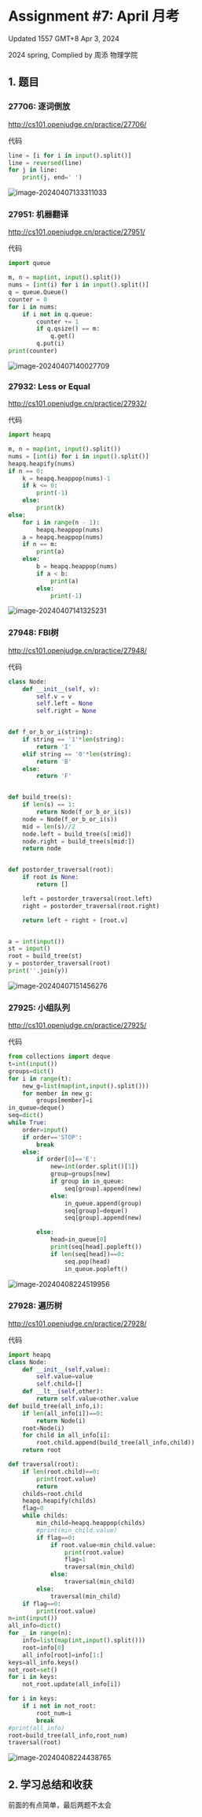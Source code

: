# Assignment #7: April 月考

Updated 1557 GMT+8 Apr 3, 2024

2024 spring, Complied by 周添 物理学院



## 1. 题目

### 27706: 逐词倒放

http://cs101.openjudge.cn/practice/27706/



代码

```python
line = [i for i in input().split()]
line = reversed(line)
for j in line:
    print(j, end=' ')

```

![image-20240407133311033](C:\Users\ukong\AppData\Roaming\Typora\typora-user-images\image-20240407133311033.png)



### 27951: 机器翻译

http://cs101.openjudge.cn/practice/27951/



代码

```python
import queue

m, n = map(int, input().split())
nums = [int(i) for i in input().split()]
q = queue.Queue()
counter = 0
for i in nums:
    if i not in q.queue:
        counter += 1
        if q.qsize() == m:
            q.get()
        q.put(i)
print(counter)

```

![image-20240407140027709](C:\Users\ukong\AppData\Roaming\Typora\typora-user-images\image-20240407140027709.png)



### 27932: Less or Equal

http://cs101.openjudge.cn/practice/27932/



代码

```python
import heapq

m, n = map(int, input().split())
nums = [int(i) for i in input().split()]
heapq.heapify(nums)
if n == 0:
    k = heapq.heappop(nums)-1
    if k <= 0:
        print(-1)
    else:
        print(k)
else:
    for i in range(n - 1):
        heapq.heappop(nums)
    a = heapq.heappop(nums)
    if n == m:
        print(a)
    else:
        b = heapq.heappop(nums)
        if a < b:
            print(a)
        else:
            print(-1)

```



![image-20240407141325231](C:\Users\ukong\AppData\Roaming\Typora\typora-user-images\image-20240407141325231.png)



### 27948: FBI树

http://cs101.openjudge.cn/practice/27948/



代码

```python
class Node:
    def __init__(self, v):
        self.v = v
        self.left = None
        self.right = None


def f_or_b_or_i(string):
    if string == '1'*len(string):
        return 'I'
    elif string == '0'*len(string):
        return 'B'
    else:
        return 'F'


def build_tree(s):
    if len(s) == 1:
        return Node(f_or_b_or_i(s))
    node = Node(f_or_b_or_i(s))
    mid = len(s)//2
    node.left = build_tree(s[:mid])
    node.right = build_tree(s[mid:])
    return node


def postorder_traversal(root):
    if root is None:
        return []

    left = postorder_traversal(root.left)
    right = postorder_traversal(root.right)

    return left + right + [root.v]


a = int(input())
st = input()
root = build_tree(st)
y = postorder_traversal(root)
print(''.join(y))


```



![image-20240407151456276](C:\Users\ukong\AppData\Roaming\Typora\typora-user-images\image-20240407151456276.png)

### 27925: 小组队列

http://cs101.openjudge.cn/practice/27925/



代码

```python
from collections import deque
t=int(input())
groups=dict()
for i in range(t):
    new_g=list(map(int,input().split()))
    for member in new_g:
        groups[member]=i
in_queue=deque()
seq=dict()
while True:
    order=input()
    if order=='STOP':
        break
    else:
        if order[0]=='E':
            new=int(order.split()[1])
            group=groups[new]
            if group in in_queue:
                seq[group].append(new)
            else:
                in_queue.append(group)
                seq[group]=deque()
                seq[group].append(new)

        else:
            head=in_queue[0]
            print(seq[head].popleft())
            if len(seq[head])==0:
                seq.pop(head)
                in_queue.popleft()

```

![image-20240408224519956](C:\Users\ukong\AppData\Roaming\Typora\typora-user-images\image-20240408224519956.png)







### 27928: 遍历树

http://cs101.openjudge.cn/practice/27928/





代码

```python
import heapq
class Node:
    def __init__(self,value):
        self.value=value
        self.child=[]
    def __lt__(self,other):
        return self.value<other.value
def build_tree(all_info,i):
    if len(all_info[i])==0:
        return Node(i)
    root=Node(i)
    for child in all_info[i]:
        root.child.append(build_tree(all_info,child))
    return root

def traversal(root):
    if len(root.child)==0:
        print(root.value)
        return
    childs=root.child
    heapq.heapify(childs)
    flag=0
    while childs:
        min_child=heapq.heappop(childs)
        #print(min_child.value)
        if flag==0:
            if root.value<min_child.value:
                print(root.value)
                flag=1
                traversal(min_child)
            else:
                traversal(min_child)
        else:
            traversal(min_child)
    if flag==0:
        print(root.value)
n=int(input())
all_info=dict()
for _ in range(n):
    info=list(map(int,input().split()))
    root=info[0]
    all_info[root]=info[1:]
keys=all_info.keys()
not_root=set()
for i in keys:
    not_root.update(all_info[i])

for i in keys:
    if i not in not_root:
        root_num=i
        break
#print(all_info)
root=build_tree(all_info,root_num)
traversal(root)
```



![image-20240408224438765](C:\Users\ukong\AppData\Roaming\Typora\typora-user-images\image-20240408224438765.png)





## 2. 学习总结和收获

前面的有点简单，最后两题不太会





